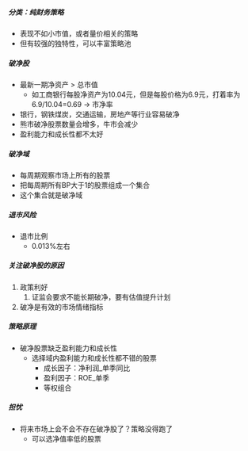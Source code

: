 ##### 分类：纯财务策略

- 表现不如小市值，或者量价相关的策略
- 但有较强的独特性，可以丰富策略池

##### 破净股

- 最新一期净资产 > 总市值
    - 如工商银行每股净资产为10.04元，但是每股价格为6.9元，打着率为6.9/10.04=0.69 → 市净率
- 银行，钢铁煤炭，交通运输，房地产等行业容易破净
- 熊市破净股票数量会增多，牛市会减少
- 盈利能力和成长性都不太好

##### 破净域

- 每周期观察市场上所有的股票
- 把每周期所有BP大于1的股票组成一个集合
- 这个集合就是破净域

##### 退市风险

- 退市比例
    - 0.013%左右

##### 关注破净股的原因

1. 政策利好
    1. 证监会要求不能长期破净，要有估值提升计划
2. 破净是有效的市场情绪指标

##### 策略原理

- 破净股票缺乏盈利能力和成长性
    - 选择域内盈利能力和成长性都不错的股票
        - 成长因子：净利润_单季同比
        - 盈利因子：ROE_单季
        - 等权组合

##### 担忧

- 将来市场上会不会不存在破净股了？策略没得跑了
    - 可以选净值率低的股票